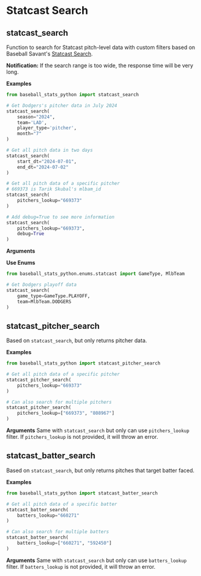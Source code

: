 # Statcast Search

## statcast_search

Function to search for Statcast pitch-level data with custom filters based on Baseball Savant's [Statcast Search](https://baseballsavant.mlb.com/statcast_search).

**Notification:** If the search range is too wide, the response time will be very long.

**Examples**

```python
from baseball_stats_python import statcast_search

# Get Dodgers's pitcher data in July 2024
statcast_search(
    season="2024",
    team='LAD',
    player_type='pitcher',
    month="7"
)

# Get all pitch data in two days
statcast_search(
    start_dt="2024-07-01",
    end_dt="2024-07-02"
)

# Get all pitch data of a specific pitcher
# 669373 is Tarik Skubal's mlbam_id
statcast_search(
    pitchers_lookup="669373"
)

# Add debug=True to see more information
statcast_search(
    pitchers_lookup="669373",
    debug=True
)
```

**Arguments**

**Use Enums**

```python
from baseball_stats_python.enums.statcast import GameType, MlbTeam

# Get Dodgers playoff data
statcast_search(
    game_type=GameType.PLAYOFF,
    team=MlbTeam.DODGERS
)
```

## statcast_pitcher_search

Based on `statcast_search`, but only returns pitcher data.

**Examples**

```python
from baseball_stats_python import statcast_pitcher_search

# Get all pitch data of a specific pitcher
statcast_pitcher_search(
    pitchers_lookup="669373"
)

# Can also search for multiple pitchers
statcast_pitcher_search(
    pitchers_lookup=["669373", "808967"]
)
```

**Arguments**
Same with `statcast_search` but only can use `pitchers_lookup` filter. If `pitchers_lookup` is not provided, it will throw an error.

## statcast_batter_search

Based on `statcast_search`, but only returns pitches that target batter faced.

**Examples**

```python
from baseball_stats_python import statcast_batter_search

# Get all pitch data of a specific batter
statcast_batter_search(
    batters_lookup="660271"
)

# Can also search for multiple batters
statcast_batter_search(
    batters_lookup=["660271", "592450"]
)
```

**Arguments**
Same with `statcast_search` but only can use `batters_lookup` filter. If `batters_lookup` is not provided, it will throw an error.
